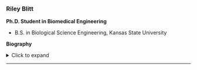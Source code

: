 ### Riley Blitt  
**Ph.D. Student in Biomedical Engineering**  

- B.S. in Biological Science Engineering, Kansas State University 


**Biography**  
<details>
  <summary>Click to expand</summary>  </details>

---
